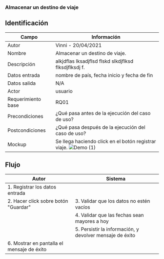### Almacenar un destino de viaje
## Identificación

| Campo| Información|
| -----| ---- |
| Autor | Vinni - 20/04/2021 |
| Nombre | Almacenar un destino de viaje. |
| Descripción | alkjdflas lksadjflsd flskd slkdjflksd flksdjflksdj f. |
| Datos entrada| nombre de país, fecha inicio y fecha de fin |
| Datos salida| N/A |
| Actor | usuario |
| Requerimiento  base  | RQ01|
| Precondiciones  | ¿Qué pasa antes de la ejecución del caso de uso?|
| Postcondiciones | ¿Qué pasa después de la ejecución del caso de uso?|
| Mockup| Se llega haciendo click en el botón registrar viaje. ![Demo (1)](https://user-images.githubusercontent.com/54365595/115477272-32770b80-a209-11eb-8186-ea46ac5a2655.png)|

## Flujo

| Autor | Sistema|
| -----| ---- |
| 1. Registrar los datos entrada |  |
| 2. Hacer click sobre botón "Guardar"| 3. Validar que los datos no estén vacíos  |
| | 4. Validar que las fechas sean mayores a hoy|
| | 5. Persistir la información, y devolver mensaje de éxito |
| 6. Mostrar en pantalla el mensaje de éxito |  |






